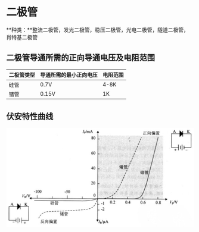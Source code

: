 # 二极管
**种类：**整流二极管，发光二极管，稳压二极管，光电二极管，隧道二极管，肖特基二极管

## 二极管导通所需的正向导通电压及电阻范围
| 二极管类型 | 导通所需的最小正向电压 | 电阻范围 |
|------------|------------------------|----------|
| 硅管       | 0.7V                   | 4-8K     |
| 锗管       | 0.15V                  | 1K       |

## 伏安特性曲线

![](../../Image/a/a.png)